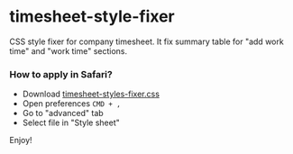 # timesheet-style-fixer
CSS style fixer for company timesheet. It fix summary table for "add work time" and "work time" sections.

### How to apply in Safari?

- Download [timesheet-styles-fixer.css](https://github.com/dominikhajduk/timesheet-style-fixer/blob/master/timesheet-styles-fixer.css)
- Open preferences `CMD + ,`
- Go to "advanced" tab
- Select file in "Style sheet"

Enjoy!
